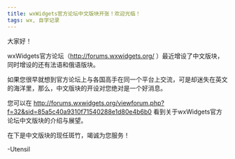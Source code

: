 ```yaml
--- 
title: wxWidgets官方论坛中文版块开张！欢迎光临！ 
tags: wx, 自学记录
---
```


大家好！
 
wxWidgets官方论坛（http://forums.wxwidgets.org/ ）最近增设了中文版块，同时增设的还有法语和俄语版块。
 
如果您很早就想到官方论坛上与各国高手在同一个平台上交流，可是却迷失在英文的海洋里，那么，中文版块的开设对您绝对是一个好消息。
 
您可以在 http://forums.wxwidgets.org/viewforum.php?f=32&sid=85a5c40a9310f71540288e1d80e4b6b0 看到关于wxWidgets官方论坛中文版块的介绍与展望。
 
在下是中文版块的现任斑竹，竭诚为您服务！
 
-Utensil
